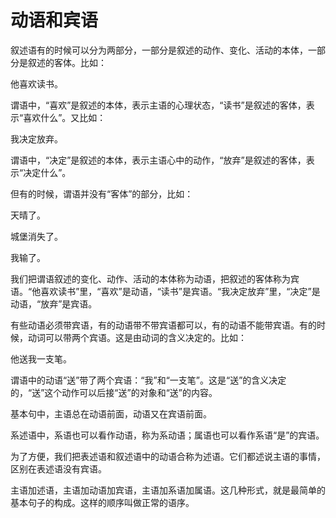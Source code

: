 # 动语和宾语

叙述语有的时候可以分为两部分，一部分是叙述的动作、变化、活动的本体，一部分是叙述的客体。比如：

他喜欢读书。

谓语中，“喜欢”是叙述的本体，表示主语的心理状态，“读书”是叙述的客体，表示“喜欢什么”。又比如：

我决定放弃。

谓语中，“决定”是叙述的本体，表示主语心中的动作，“放弃”是叙述的客体，表示“决定什么”。

但有的时候，谓语并没有“客体”的部分，比如：

天晴了。

城堡消失了。

我输了。

我们把谓语叙述的变化、动作、活动的本体称为动语，把叙述的客体称为宾语。“他喜欢读书”里，“喜欢”是动语，“读书”是宾语。“我决定放弃”里，“决定”是动语，“放弃”是宾语。

有些动语必须带宾语，有的动语带不带宾语都可以，有的动语不能带宾语。有的时候，动词可以带两个宾语。这是由动词的含义决定的。比如：

他送我一支笔。

谓语中的动语“送”带了两个宾语：“我”和“一支笔”。这是“送”的含义决定的，“送”这个动作可以后接“送”的对象和“送”的内容。

基本句中，主语总在动语前面，动语又在宾语前面。

系述语中，系语也可以看作动语，称为系动语；属语也可以看作系语“是”的宾语。

为了方便，我们把表述语和叙述语中的动语合称为述语。它们都述说主语的事情，区别在表述语没有宾语。

主语加述语，主语加动语加宾语，主语加系语加属语。这几种形式，就是最简单的基本句子的构成。这样的顺序叫做正常的语序。